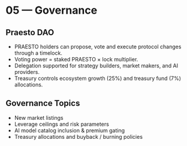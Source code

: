 # 05 — Governance

## Praesto DAO

* PRAESTO holders can propose, vote and execute protocol changes through a timelock.
* Voting power = staked PRAESTO × lock multiplier.
* Delegation supported for strategy builders, market makers, and AI providers.
* Treasury controls ecosystem growth (25%) and treasury fund (7%) allocations.

## Governance Topics

* New market listings
* Leverage ceilings and risk parameters
* AI model catalog inclusion & premium gating
* Treasury allocations and buyback / burning policies